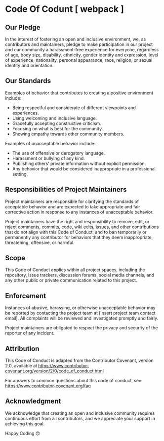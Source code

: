 # Code Of  Codunt [ webpack ]

## Our Pledge

In the interest of fostering an open and inclusive environment, we, as contributors and maintainers, pledge to make participation in our project and our community a harassment-free experience for everyone, regardless of age, body size, disability, ethnicity, gender identity and expression, level of experience, nationality, personal appearance, race, religion, or sexual identity and orientation.

## Our Standards

Examples of behavior that contributes to creating a positive environment include:

- Being respectful and considerate of different viewpoints and experiences.
- Using welcoming and inclusive language.
- Gracefully accepting constructive criticism.
- Focusing on what is best for the community.
- Showing empathy towards other community members.

Examples of unacceptable behavior include:

- The use of offensive or derogatory language.
- Harassment or bullying of any kind.
- Publishing others' private information without explicit permission.
- Any behavior that would be considered inappropriate in a professional setting.

## Responsibilities of Project Maintainers

Project maintainers are responsible for clarifying the standards of acceptable behavior and are expected to take appropriate and fair corrective action in response to any instances of unacceptable behavior.

Project maintainers have the right and responsibility to remove, edit, or reject comments, commits, code, wiki edits, issues, and other contributions that do not align with this Code of Conduct, and to ban temporarily or permanently any contributor for behaviors that they deem inappropriate, threatening, offensive, or harmful.

## Scope

This Code of Conduct applies within all project spaces, including the repository, issue trackers, discussion forums, social media channels, and any other public or private communication related to this project.

## Enforcement

Instances of abusive, harassing, or otherwise unacceptable behavior may be reported by contacting the project team at [insert project team contact email]. All complaints will be reviewed and investigated promptly and fairly.

Project maintainers are obligated to respect the privacy and security of the reporter of any incident.

## Attribution

This Code of Conduct is adapted from the Contributor Covenant, version 2.0, available at https://www.contributor-covenant.org/version/2/0/code_of_conduct.html

For answers to common questions about this code of conduct, see https://www.contributor-covenant.org/faq

## Acknowledgment

We acknowledge that creating an open and inclusive community requires continuous effort from all contributors, and we appreciate your support in achieving this goal.


Happy Coding 🙃

